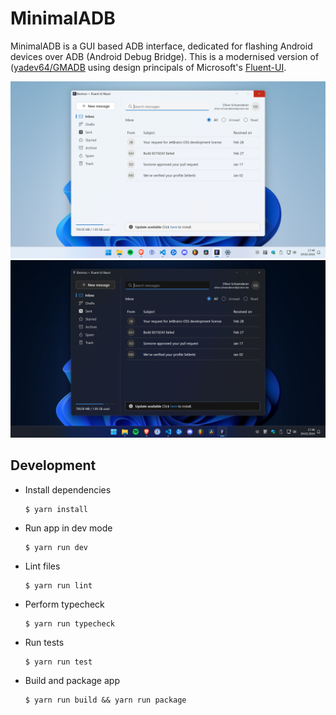 # MinimalADB

MinimalADB is a GUI based ADB interface, dedicated for flashing Android devices over ADB (Android Debug Bridge).
This is a modernised version of ([yadev64/GMADB](https://github.com/yadev64/GMADB) using design principals of Microsoft's [Fluent-UI](https://developer.microsoft.com/en-us/fluentui#/).

![Windows Light](docs/windows-light.png)
![Windows Dark](docs/windows-dark.png)

## Development

-   Install dependencies

    ```
    $ yarn install
    ```

-   Run app in dev mode

    ```
    $ yarn run dev
    ```

-   Lint files

    ```
    $ yarn run lint
    ```

-   Perform typecheck

    ```
    $ yarn run typecheck
    ```

-   Run tests

    ```
    $ yarn run test
    ```

-   Build and package app

    ```
    $ yarn run build && yarn run package
    ```
